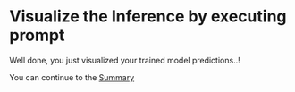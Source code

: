 # Visualize the Inference by executing prompt

Well done, you just visualized your trained model predictions..!
      
You can continue to the [Summary](summary.md)
